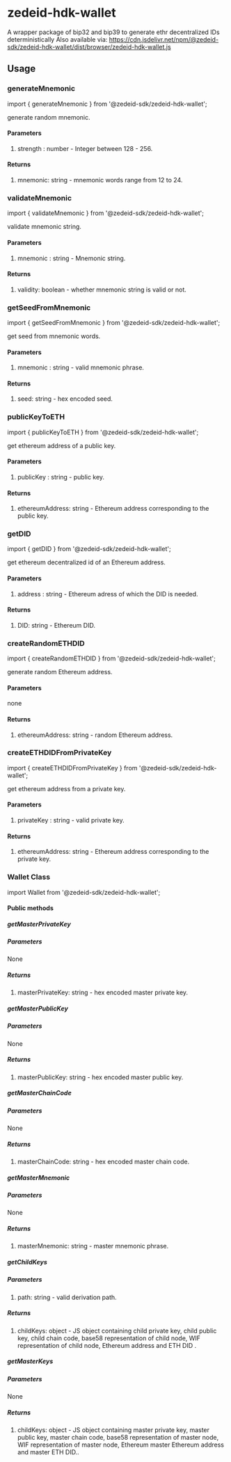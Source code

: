 # zedeid-hdk-wallet #

A wrapper package of bip32 and bip39 to generate ethr decentralized IDs deterministically
Also available via: https://cdn.jsdelivr.net/npm/@zedeid-sdk/zedeid-hdk-wallet/dist/browser/zedeid-hdk-wallet.js

## Usage

### generateMnemonic

import { generateMnemonic } from '@zedeid-sdk/zedeid-hdk-wallet';

generate random mnemonic.

#### Parameters

1. strength : number - Integer between 128 - 256.

#### Returns

1. mnemonic: string - mnemonic words range from 12 to 24.

### validateMnemonic

import { validateMnemonic } from '@zedeid-sdk/zedeid-hdk-wallet';

validate mnemonic string.

#### Parameters

1. mnemonic : string - Mnemonic string.

#### Returns

1. validity: boolean - whether mnemonic string is valid or not.


### getSeedFromMnemonic

import { getSeedFromMnemonic } from '@zedeid-sdk/zedeid-hdk-wallet';

get seed from mnemonic words.

#### Parameters

1. mnemonic : string - valid mnemonic phrase.

#### Returns

1. seed: string - hex encoded seed.

### publicKeyToETH

import { publicKeyToETH } from '@zedeid-sdk/zedeid-hdk-wallet';

get ethereum address of a public key.

#### Parameters

1. publicKey : string - public key.

#### Returns

1. ethereumAddress: string - Ethereum address corresponding to the public key.


### getDID

import { getDID } from '@zedeid-sdk/zedeid-hdk-wallet';

get ethereum decentralized id of an Ethereum address.

#### Parameters

1. address : string - Ethereum adress of which the DID is needed.

#### Returns

1. DID: string - Ethereum DID.

### createRandomETHDID

import { createRandomETHDID } from '@zedeid-sdk/zedeid-hdk-wallet';

generate random Ethereum address.

#### Parameters

none

#### Returns

1. ethereumAddress: string - random Ethereum address.

### createETHDIDFromPrivateKey

import { createETHDIDFromPrivateKey } from '@zedeid-sdk/zedeid-hdk-wallet';

get ethereum address from a private key.

#### Parameters

1. privateKey : string - valid private key.

#### Returns

1. ethereumAddress: string - Ethereum address corresponding to the private key.

### Wallet Class

import Wallet from '@zedeid-sdk/zedeid-hdk-wallet';

#### Public methods

##### getMasterPrivateKey

##### Parameters

None

##### Returns

1. masterPrivateKey: string - hex encoded master private key.

##### getMasterPublicKey

##### Parameters

None

##### Returns

1. masterPublicKey: string - hex encoded master public key.

##### getMasterChainCode

##### Parameters

None

##### Returns

1. masterChainCode: string - hex encoded master chain code.

##### getMasterMnemonic

##### Parameters

None

##### Returns

1. masterMnemonic: string - master mnemonic phrase.

##### getChildKeys

##### Parameters

1. path: string - valid derivation path.

##### Returns

1. childKeys: object - JS object containing child private key, child public key, child chain code, base58 representation of child node, WIF representation of child node, Ethereum address and ETH DID .

##### getMasterKeys

##### Parameters

None

##### Returns

1. childKeys: object - JS object containing master private key, master public key, master chain code, base58 representation of master node, WIF representation of master node, Ethereum master Ethereum address and master ETH DID..
